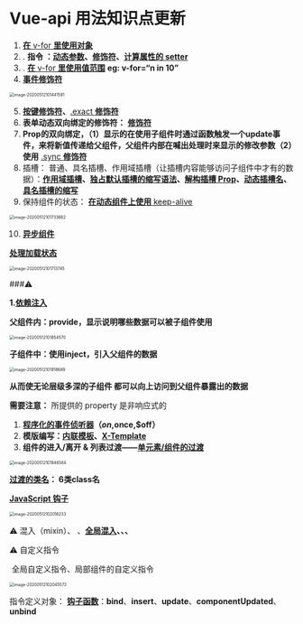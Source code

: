 # Vue-api 用法知识点更新



1. [**在** v-for **里使用对象**](https://cn.vuejs.org/v2/guide/list.html#在-v-for-里使用对象)
2. . **指令 ：**[**动态参数**](https://cn.vuejs.org/v2/guide/syntax.html#动态参数)**、**[**修饰符**](https://cn.vuejs.org/v2/guide/syntax.html#修饰符)**、**[**计算属性的 setter**](https://cn.vuejs.org/v2/guide/computed.html#计算属性的-setter)
3. . [**在** v-for **里使用值范围**](https://cn.vuejs.org/v2/guide/list.html#在-v-for-里使用值范围) **eg: v-for=“n in 10”**
4. [**事件修饰符**](https://cn.vuejs.org/v2/guide/events.html#事件修饰符)  

<img src="/Users/zhangli45/Library/Application Support/typora-user-images/image-20200512101441591.png" alt="image-20200512101441591" style="zoom:50%;" />

5.  [**按键修饰符**](https://cn.vuejs.org/v2/guide/events.html#按键修饰符)**、**[.exact **修饰符**](https://cn.vuejs.org/v2/guide/events.html#exact-修饰符)
2. **表单动态双向绑定的修饰符：** [**修饰符**](https://cn.vuejs.org/v2/guide/forms.html#修饰符)
3. **Prop的双向绑定，（1）显示的在使用子组件时通过函数触发一个update事件，来将新值传递给父组件，父组件内部在喊出处理时来显示的修改参数（2）使用** [.sync **修饰符**](https://cn.vuejs.org/v2/guide/components-custom-events.html#sync-修饰符)
4. 插槽： 普通、具名插槽、作用域插槽（让插槽内容能够访问子组件中才有的数据）：[**作用域插槽**](https://cn.vuejs.org/v2/guide/components-slots.html#作用域插槽)**、**[**独占默认插槽的缩写语法**](https://cn.vuejs.org/v2/guide/components-slots.html#独占默认插槽的缩写语法)**、**[**解构插槽 Prop**](https://cn.vuejs.org/v2/guide/components-slots.html#解构插槽-Prop)**、**[**动态插槽名**](https://cn.vuejs.org/v2/guide/components-slots.html#动态插槽名)**、**[**具名插槽的缩写**](https://cn.vuejs.org/v2/guide/components-slots.html#具名插槽的缩写)
9.  保持组件的状态： [**在动态组件上使用** keep-alive](https://cn.vuejs.org/v2/guide/components-dynamic-async.html#在动态组件上使用-keep-alive)

<img src="/Users/zhangli45/Library/Application Support/typora-user-images/image-20200512101733662.png" alt="image-20200512101733662" style="zoom:50%;" />

10.  [**异步组件**](https://cn.vuejs.org/v2/guide/components-dynamic-async.html#异步组件)

[**处理加载状态**](https://cn.vuejs.org/v2/guide/components-dynamic-async.html#处理加载状态)

<img src="/Users/zhangli45/Library/Application Support/typora-user-images/image-20200512101713745.png" alt="image-20200512101713745" style="zoom:50%;" />

###⚠️



**1.**[**依赖注入**](https://cn.vuejs.org/v2/guide/components-edge-cases.html#依赖注入)

**父组件内：provide，显示说明哪些数据可以被子组件使用**

<img src="/Users/zhangli45/Library/Application Support/typora-user-images/image-20200512101854570.png" alt="image-20200512101854570" style="zoom:50%;" />

 **子组件中：使用inject，引入父组件的数据**

<img src="/Users/zhangli45/Library/Application Support/typora-user-images/image-20200512101918689.png" alt="image-20200512101918689" style="zoom:50%;" />

**从而使无论层级多深的子组件 都可以向上访问到父组件暴露出的数据**



**需要注意：** 所提供的 property 是非响应式的



1. [**程序化的事件侦听器**](https://cn.vuejs.org/v2/guide/components-edge-cases.html#程序化的事件侦听器)**（$on,$once,$off）**
2. **模版编写：**[**内联模板**](https://cn.vuejs.org/v2/guide/components-edge-cases.html#内联模板)**、**[**X-Template**](https://cn.vuejs.org/v2/guide/components-edge-cases.html#X-Template)
3. **组件的进入/离开 & 列表过渡——**[**单元素/组件的过渡**](https://cn.vuejs.org/v2/guide/transitions.html#单元素-组件的过渡)

<img src="/Users/zhangli45/Library/Application Support/typora-user-images/image-20200512101946584.png" alt="image-20200512101946584" style="zoom:50%;" />

[**过渡的类名**](https://cn.vuejs.org/v2/guide/transitions.html#过渡的类名)**： 6类class名**

[**JavaScript 钩子**](https://cn.vuejs.org/v2/guide/transitions.html#JavaScript-钩子)

<img src="/Users/zhangli45/Library/Application Support/typora-user-images/image-20200512102016233.png" alt="image-20200512102016233" style="zoom:50%;" />

⚠️ 混入（mixin）、 、[**全局混入**](https://cn.vuejs.org/v2/guide/mixins.html#全局混入)**、、、**



⚠️ 自定义指令 

​	全局自定义指令、局部组件的自定义指令

<img src="/Users/zhangli45/Library/Application Support/typora-user-images/image-20200512102045573.png" alt="image-20200512102045573" style="zoom:50%;" />

指令定义对象： [**钩子函数**](https://cn.vuejs.org/v2/guide/custom-directive.html#钩子函数)：**bind**、**insert**、**update**、**componentUpdated**、**unbind**